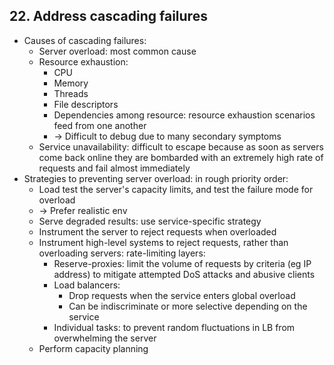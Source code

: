 ## 22. Address cascading failures
- Causes of cascading failures:
  - Server overload: most common cause
  - Resource exhaustion:
    - CPU
    - Memory
    - Threads
    - File descriptors
    - Dependencies among resource: resource exhaustion scenarios feed from one another
    - -> Difficult to debug due to many secondary symptoms
  - Service unavailability: difficult to escape because as soon as servers come back online
  they are bombarded with an extremely high rate of requests and fail almost immediately
- Strategies to preventing server overload: in rough priority order:
  - Load test the server's capacity limits, and test the failure mode for overload
  - -> Prefer realistic env
  - Serve degraded results: use service-specific strategy
  - Instrument the server to reject requests when overloaded
  - Instrument high-level systems to reject requests, rather than overloading servers: rate-limiting layers:
    - Reserve-proxies: limit the volume of requests by criteria (eg IP address) to mitigate attempted DoS attacks and abusive clients
    - Load balancers:
      - Drop requests when the service enters global overload
      - Can be indiscriminate or more selective depending on the service
    - Individual tasks: to prevent random fluctuations in LB from overwhelming the server
  - Perform capacity planning